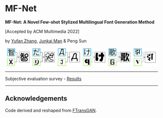 # MF-Net

**MF-Net: A Novel Few-shot Stylized Multilingual Font Generation Method**

[Accepted by ACM Multimedia 2022]

by [Yufan Zhang](https://yufanz.xyz), [Junkai Man](https://junkaiman.com) & Peng Sun

![1](./img/first.png)

---

Subjective evaluation survey - [Results](analysis/survey)

---

## Acknowledgements

Code derived and reshaped from [FTransGAN](https://github.com/ligoudaner377/font_translator_gan).
